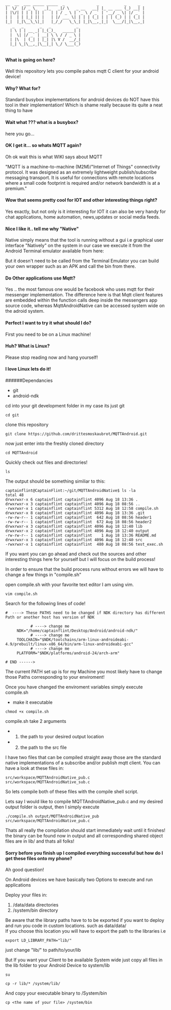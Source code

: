 ```

__  __  ___ _____ _____  _              _           _     _
|  \/  |/ _ \_   _|_   _|/ \   _ __   __| |_ __ ___ (_) __| |
| |\/| | | | || |   | | / _ \ | '_ \ / _` | '__/ _ \| |/ _` |
| |  | | |_| || |   | |/ ___ \| | | | (_| | | | (_) | | (_| |
|_|  |_|\__\_\|_|   |_/_/   \_\_| |_|\__,_|_|  \___/|_|\__,_|
   _   _       _   _           _                            
  | \ | | __ _| |_(_)_   _____| |                           
  |  \| |/ _` | __| \ \ / / _ \ |                           
  | |\  | (_| | |_| |\ V /  __/_|                           
  |_| \_|\__,_|\__|_| \_/ \___(_)                           


```

#### What is going on here?

Well this repository lets you compile pahos mqtt C client
for your android device!

#### Why? What for?

Standard busybox implementations for android devices do NOT have this tool in their implementation!
Which is shame really because its quite a neat thing to have

#### Wait what ??? what is a busybox?

here you go...

#### OK I get it... so whats MQTT again?

Oh ok wait this is what WIKI says about MQTT

"MQTT is a machine-to-machine (M2M)/"Internet of Things" connectivity protocol. It was designed as an extremely lightweight publish/subscribe messaging transport. It is useful for connections with remote locations where a small code footprint is required and/or network bandwidth is at a premium."

#### Wow that seems pretty cool for IOT and other interesting things right?

Yes exactly, but not only is it interesting for IOT it can also be very handy for chat applications, home automation, news,updates or social media feeds.

#### Nice I like it.. tell me why "Native"

Native simply means that the tool is running without a gui i.e graphical user interface  "Natively" on the system in our case we execute it from the Android Terminal emulator available from here:

But it doesn't need to be called from the Terminal Emulator you can build your own wrapper such as an APK and call the bin from there.

#### Do Other applications use Mqtt?

Yes .. the most famous one would be facebook who uses mqtt for their messenger implementation. The difference here is that Mqtt client features are embedded within the function calls deep inside the messengers app source code, whereas MqttAndroidNative can be accessed system wide on the adroid system.


#### Perfect I want to try it what should I do?

First you need to be on a Linux machine!

#### Huh? What is Linux?

Please stop reading now and hang yourself!

#### I love Linux lets do it!

######Dependancies

* git
* android-ndk

cd into your git development folder in my case its just git

```
cd git

```

clone this repository

```
git clone https://github.com/drittesmoskaubrot/MQTTAndroid.git

```
now just enter into the freshly cloned directory

```
cd MQTTAndroid

```

Quickly check out files and directories!


```
ls

```

The output should be something similiar to this:

```
captainflint@CaptainFlint:~/git/MQTTAndroidNative$ ls -la
total 48
drwxrwxr-x 6 captainflint captainflint 4096 Aug 18 13:36 .
drwxrwxr-x 3 captainflint captainflint 4096 Aug 18 08:56 ..
-rwxrwxr-x 1 captainflint captainflint 5312 Aug 18 12:58 compile.sh
drwxrwxr-x 8 captainflint captainflint 4096 Aug 18 13:36 .git
-rw-rw-r-- 1 captainflint captainflint  642 Aug 18 08:56 header1
-rw-rw-r-- 1 captainflint captainflint  672 Aug 18 08:56 header2
drwxrwxr-x 3 captainflint captainflint 4096 Aug 18 12:40 lib
drwxrwxr-x 2 captainflint captainflint 4096 Aug 18 12:40 output
-rw-rw-r-- 1 captainflint captainflint    1 Aug 18 13:36 README.md
drwxrwxr-x 3 captainflint captainflint 4096 Aug 18 12:40 src
-rwxrwxr-x 1 captainflint captainflint  480 Aug 18 08:56 test_exec.sh

```

If you want you can go ahead and check out the sources and other interesting things here for yourself
but I will focus on the build process!

In order to ensure that the build process runs without errors we will have to
change a few things in "compile.sh"

open compile.sh with your favorite text editor I am using vim.

```
vim compile.sh

```

Search for the following lines of code!

```
#  ----> These PATHS need to be changed if NDK directory has different Path or another host has version of NDK

           # ----> change me
     NDK="/home/captainflint/Desktop/Android/android-ndk/"
           # ----> change me
     TOOLCHAIN="$NDK/toolchains/arm-linux-androideabi-4.9/prebuilt/linux-x86_64/bin/arm-linux-androideabi-gcc"
           # ----> change me
     PLATFORM="$NDK/platforms/android-24/arch-arm"

# END ------>

```

The current PATH set up is for my Machine you most likely
have to change those Paths corresponding to your enviroment!

Once you have changed the enviroment variables simply
execute compile.sh

* make it executable

```
chmod +x compile.sh

```

compile.sh take 2 arguments

* 1. the path to your desired output location
* 2. the path to the src file

I have two files that can be compiled straight away those are the standard native
implementations of a subscribe and/or publish mqtt client.
You can have a look at these files in:

```
src/workspace/MQTTAndroidNative_pub.c
src/workspace/MQTTAndroidNative_sub.c

```
So lets compile both of these files with the compile shell script.

Lets say I would like to compile  MQTTAndroidNative_pub.c and my desired output
folder is output, then I simply execute

```
./compile.sh output/MQTTAndroidNative_pub src/workspace/MQTTAndroidNative_pub.c

```

Thats all really the compilation should start immediately wait until it finishes!
the binary can be found now in output and all corresponding shared object files are in
lib/ and thats all folks!


#### Sorry before you finish up I compiled everything successful but how do I get these files onto my phone?

Ah good question!

On Android devices we have basically two Options to execute and run applications

Deploy your files in:

1. /data/data directories
2. /system/bin directory

Be aware that the library paths have to to be exported if you want to deploy and run you code in custom locations.
such as data/data/<your name of directory>  
If you choose this location you will have to export the path to the libraries
i.e

```
export LD_LIBRARY_PATH="lib/"

```
just change "lib/" to path/to/your/lib

But If you want your Client to be available System wide just copy all files in the lib folder to your
Android Device to system/lib  

```
su

cp -r lib/* /system/lib/

```

And copy your executable binary to /System/bin

```
cp <the name of your file> /system/bin

```
